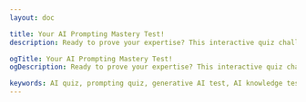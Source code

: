 ```yaml
---
layout: doc

title: Your AI Prompting Mastery Test!
description: Ready to prove your expertise? This interactive quiz challenges your understanding of key Generative AI and prompting concepts from Chapters 1-7. Get instant feedback, track your score, and solidify your mastery!

ogTitle: Your AI Prompting Mastery Test!
ogDescription: Ready to prove your expertise? This interactive quiz challenges your understanding of key Generative AI and prompting concepts from Chapters 1-7. Get instant feedback, track your score, and solidify your mastery!

keywords: AI quiz, prompting quiz, generative AI test, AI knowledge test, prompt engineering quiz, AI concepts quiz
---
```

<script setup>
import Prompting101Quiz from '../../components/course-elements/quiz/Prompting101Quiz.vue'
</script>

<Prompting101Quiz />
